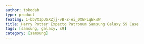 ```yaml
---
author: tokodab
type: product
featimg: 1-bbVXIpUSXZjj-vB-Z-ei_0XEPLqEksW
title: Harry Potter Expecto Patronum Samsung Galaxy S9 Case
tags: [samsung, galaxy, s9]
category: [samsung]
---
```

